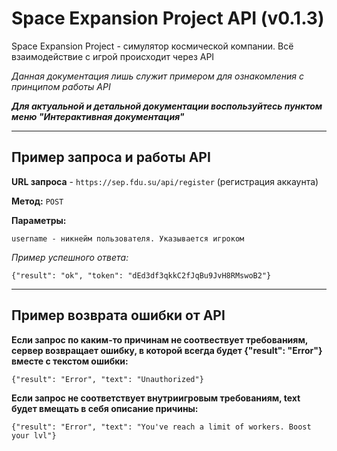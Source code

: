 # Space Expansion Project API (v0.1.3)

Space Expansion Project - симулятор космической компании. Всё взаимодействие с игрой происходит через API


_Данная документация лишь служит примером для ознакомления с принципом работы API_

**_Для актуальной и детальной документации воспользуйтесь пунктом меню "Интерактивная документация"_**


****
## Пример запроса и работы API

**URL запроса** - `https://sep.fdu.su/api/register` (регистрация аккаунта)

**Метод:** `POST`

**Параметры:**

    username - никнейм пользователя. Указывается игроком

_Пример успешного ответа:_ 

    {"result": "ok", "token": "dEd3df3qkkC2fJqBu9JvH8RMswoB2"}
****
## Пример возврата ошибки от API

**Если запрос по каким-то причинам не соотвествует требованиям, сервер возвращает ошибку, в которой всегда будет {"result": "Error"} вместе с текстом ошибки:**

    {"result": "Error", "text": "Unauthorized"}

**Если запрос не соответствует внутриигровым требованиям, text будет вмещать в себя описание причины:**

    {"result": "Error", "text": "You've reach a limit of workers. Boost your lvl"}